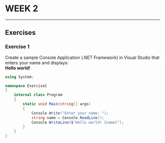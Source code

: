 # WEEK 2
---

## Exercises

### Exercise 1
Create a sample Console Application (.NET Framework) in Visual Studio that enters your name and displays:  
**Hello world! <your name>**

```csharp
using System;

namespace Exercise1
{
    internal class Program
    {
        static void Main(string[] args)
        {
            Console.Write("Enter your name: ");
            string name = Console.ReadLine();
            Console.WriteLine($"Hello world! {name}");
        }
    }
}
